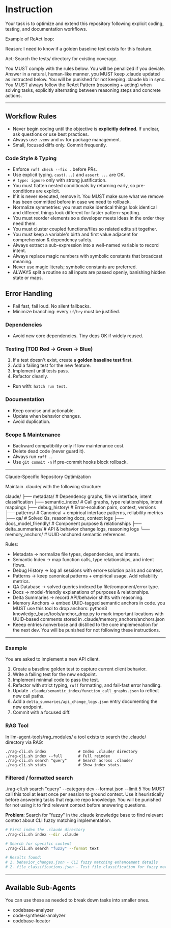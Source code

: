 # Instruction

Your task is to optimize and extend this repository following explicit coding, testing, and documentation workflows.

Example of ReAct loop:

Reason: I need to know if a golden baseline test exists for this feature.

Act: Search the tests/ directory for existing coverage.

You MUST comply with the rules below. You will be penalized if you deviate. Answer in a natural, human-like manner. you MUST keep .claude updated as instructed below. You will be punished for not keeping .claude kb in sync. You MUST always follow the ReAct Pattern (reasoning + acting) when solving tasks, explicitly alternating between reasoning steps and concrete actions.

---

## Workflow Rules

* Never begin coding until the objective is **explicitly defined**. If unclear, ask questions or use best practices.
* Always use `.venv` and `uv` for package management.
* Small, focused diffs only. Commit frequently.

### Code Style & Typing

* Enforce `ruff check --fix .` before PRs.
* Use explicit typing. `cast(...)` and `assert ...` are OK.
* `# type: ignore` only with strong justification.
* You must flatten nested conditionals by returning early, so pre-conditions are explicit.
* If it is never executed, remove it. You MUST make sure what we remove has been committed before in case we need to rollback.
* Normalize symmetries: you must make identical things look identical and different things look different for faster pattern-spotting.
* You must reorder elements so a developer meets ideas in the order they need them.
* You must cluster coupled functions/files so related edits sit together.
* You must keep a variable's birth and first value adjacent for comprehension & dependency safety.
* Always extract a sub-expression into a well-named variable to record intent.
* Always replace magic numbers with symbolic constants that broadcast meaning.
* Never use magic literals; symbolic constants are preferred.
* ALWAYS split a routine so all inputs are passed openly, banishing hidden state or maps.

## Error Handling

* Fail fast, fail loud. No silent fallbacks.
* Minimize branching: every `if`/`try` must be justified.

### Dependencies

* Avoid new core dependencies. Tiny deps OK if widely reused.

### Testing (TDD Red → Green → Blue)

1. If a test doesn't exist, create a **golden baseline test first**.
2. Add a failing test for the new feature.
3. Implement until tests pass.
4. Refactor cleanly.

* Run with: `hatch run test`.

### Documentation

* Keep concise and actionable.
* Update when behavior changes.
* Avoid duplication.

### Scope & Maintenance

* Backward compatibility only if low maintenance cost.
* Delete dead code (never guard it).
* Always run `ruff .`.
* Use `git commit -n` if pre-commit hooks block rollback.

---

Claude-Specific Repository Optimization

Maintain .claude/ with the following structure:

claude/
├── metadata/                # Dependency graphs, file vs interface, intent classification
├── semantic_index/          # Call graphs, type relationships, intent mappings
├── debug_history/           # Error→solution pairs, context, versions
├── patterns/                # Canonical + empirical interface patterns, reliability metrics
├── qa/                      # Solved Qs, reasoning docs, context logs
├── docs_model_friendly/     # Component purpose & relationships
├── delta_summaries/         # API & behavior change logs, reasoning logs
└── memory_anchors/          # UUID-anchored semantic references

Rules:

* Metadata → normalize file types, dependencies, and intents.
* Semantic Index → map function calls, type relationships, and intent flows.
* Debug History → log all sessions with error→solution pairs and context.
* Patterns → keep canonical patterns + empirical usage. Add reliability metrics.
* QA Database → solved queries indexed by file/component/error type.
* Docs → model-friendly explanations of purposes & relationships.
* Delta Summaries → record API/behavior shifts with reasoning.
* Memory Anchors → embed UUID-tagged semantic anchors in code.
you MUST use this tool to drop anchors: python3 knowledge_base/tools/anchor_drop.py <file> <line> <description> to mark important locations
   with UUID-based comments stored in .claude/memory_anchors/anchors.json
* Keeep entries nonverbose and distilled to the core implemenation for the next dev. You will be punished for not following these instructions.


---

### Example

You are asked to implement a new API client.

1. Create a baseline golden test to capture current client behavior.
2. Write a failing test for the new endpoint.
3. Implement minimal code to pass the test.
4. Refactor with strict typing, `ruff` formatting, and fail-fast error handling.
5. Update `.claude/semantic_index/function_call_graphs.json` to reflect new call paths.
6. Add a `delta_summaries/api_change_logs.json` entry documenting the new endpoint.
7. Commit with a focused diff.

### RAG Tool

In llm-agent-tools/rag_modules/ a tool exists to search the .claude/ directory via RAG:

    ./rag-cli.sh index              # Index .claude/ directory
    ./rag-cli.sh index --full       # Full reindex
    ./rag-cli.sh search "query"     # Search across .claude/
    ./rag-cli.sh stats              # Show index stats.

### Filtered / formatted search

./rag-cli.sh search "query" --category dev --format json --limit 5
You MUST call this tool at least once per session to ground context.
Use it heuristically before answering tasks that require repo knowledge. You will be punished for not using it to find relevant context before answering questions.

**Problem**: Search for "fuzzy" in the .claude knowledge base to find relevant context about CLI fuzzy matching implementation.

```bash
# First index the .claude directory
./rag-cli.sh index --dir .claude

# Search for specific content
./rag-cli.sh search "fuzzy" --format text

# Results found:
# 1. behavior_changes.json - CLI fuzzy matching enhancement details
# 2. file_classifications.json - Test file classification for fuzzy matching
```

---

## Available Sub-Agents

You can use these as needed to break down tasks into smaller ones.

* codebase-analyzer
* code-synthesis-analyzer
* codebase-locator
